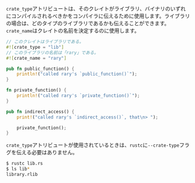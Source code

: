 <!-- The `crate_type` attribute can be used to tell the compiler whether a crate is
a binary or a library (and even which type of library), and the `crate_name`
attribute can be used to set the name of the crate. -->
`crate_type`アトリビュートは、そのクレイトがライブラリ、バイナリのいずれにコンパイルされるべきかをコンパイラに伝えるために使用します。ライブラリの場合は、どのタイプのライブラリであるかも伝えることができます。`crate_name`はクレイトの名前を決定するのに使用します。

``` rust
// このクレイトはライブラリである。
#![crate_type = "lib"]
// このライブラリの名前は「rary」である。
#![crate_name = "rary"]

pub fn public_function() {
    println!("called rary's `public_function()`");
}

fn private_function() {
    println!("called rary's `private_function()`");
}

pub fn indirect_access() {
    print!("called rary's `indirect_access()`, that\n> ");

    private_function();
}

```

<!-- When the `crate_type` attribute is used, we no longer need to pass the
`--crate-type` flag to `rustc`. -->
`crate_type`アトリビュートが使用されているときは、`rustc`に`--crate-type`フラグを伝える必要はありません。

``` bash
$ rustc lib.rs
$ ls lib*
library.rlib
```
